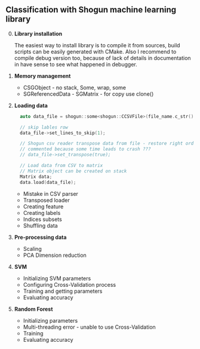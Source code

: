 ## Classification with Shogun machine learning library

0. **Library installation**

    The easiest way to install library is to compile it from sources, build scripts can be easily generated with CMake. Also I recommend to compile debug version too, because of lack of details in documentation in have sense to see what happened in debugger.

1. **Memory management**
    * CSGObject - no stack, Some, wrap, some
    * SGReferencedData - SGMatrix - for copy use clone()

2. **Loading data**
    ```cpp
      auto data_file = shogun::some<shogun::CCSVFile>(file_name.c_str());

      // skip lables row
      data_file->set_lines_to_skip(1);

      // Shogun csv reader transpose data from file - restore right order
      // commented because some time leads to crash ???
      // data_file->set_transpose(true);

      // Load data from CSV to matrix
      // Matrix object can be created on stack
      Matrix data;
      data.load(data_file);
    ```
    * Mistake in CSV parser
    * Transposed loader
    * Creating feature
    * Creating labels
    * Indices subsets
    * Shuffling data
3. **Pre-processing data**
    * Scaling
    * PCA Dimension reduction
4. **SVM**
    * Initializing SVM parameters
    * Configuring Cross-Validation process
    * Training and getting parameters
    * Evaluating accuracy
5. **Random Forest**
    * Initializing parameters
    * Multi-threading error - unable to use Cross-Validation
    * Training
    * Evaluating accuracy
